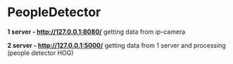 # PeopleDetector
**1 server - http://127.0.0.1:8080/** getting data from ip-camera

**2 server - http://127.0.0.1:5000/** getting data from 1 server and processing (people detector HOG)
